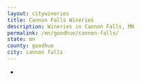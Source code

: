 ```yaml
---
layout: citywineries
title: Cannon Falls Wineries
description: Wineries in Cannon Falls, MN
permalink: /mn/goodhue/cannon-falls/
state: mn
county: goodhue
city: cannon falls
---
```

-
